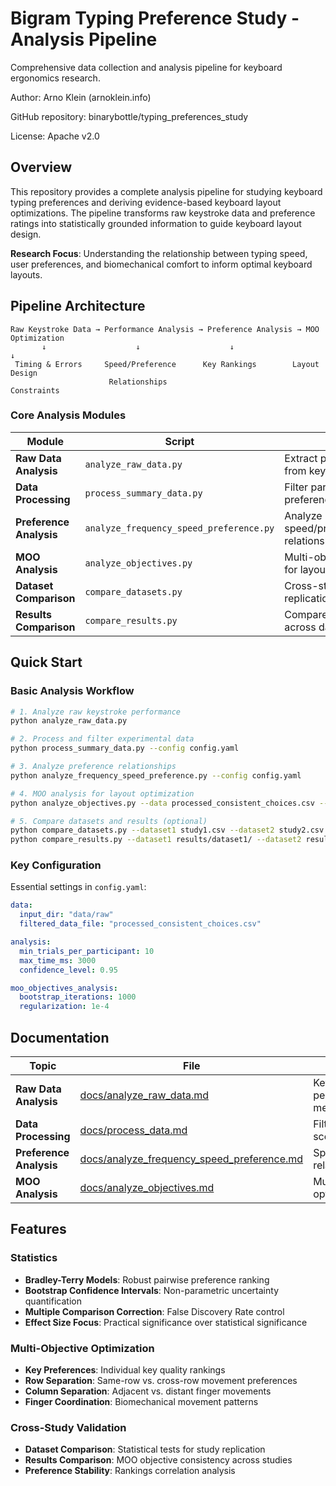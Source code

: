 # Bigram Typing Preference Study - Analysis Pipeline
 
Comprehensive data collection and analysis pipeline for keyboard ergonomics research.

Author: Arno Klein (arnoklein.info)

GitHub repository: binarybottle/typing_preferences_study

License: Apache v2.0 


## Overview

This repository provides a complete analysis pipeline for studying keyboard typing preferences and deriving evidence-based keyboard layout optimizations. The pipeline transforms raw keystroke data and preference ratings into statistically grounded information to guide keyboard layout design.

**Research Focus**: Understanding the relationship between typing speed, user preferences, and biomechanical comfort to inform optimal keyboard layouts.


## Pipeline Architecture

```
Raw Keystroke Data → Performance Analysis → Preference Analysis → MOO Optimization
       ↓                    ↓                    ↓                    ↓
 Timing & Errors     Speed/Preference      Key Rankings        Layout Design
                      Relationships                           Constraints
```

### Core Analysis Modules

| Module | Script | Purpose |
|--------|--------|---------|
| **Raw Data Analysis** | `analyze_raw_data.py` | Extract performance metrics from keystroke timing data |
| **Data Processing** | `process_summary_data.py` | Filter participants and score preferences |
| **Preference Analysis** | `analyze_frequency_speed_preference.py` | Analyze speed/preference/frequency relationships |
| **MOO Analysis** | `analyze_objectives.py` | Multi-objective optimization for layout design |
| **Dataset Comparison** | `compare_datasets.py` | Cross-study validation and replication |
| **Results Comparison** | `compare_results.py` | Compare MOO analysis across datasets |


## Quick Start

### Basic Analysis Workflow
```bash
# 1. Analyze raw keystroke performance
python analyze_raw_data.py

# 2. Process and filter experimental data
python process_summary_data.py --config config.yaml

# 3. Analyze preference relationships
python analyze_frequency_speed_preference.py --config config.yaml

# 4. MOO analysis for layout optimization
python analyze_objectives.py --data processed_consistent_choices.csv --output moo_results/

# 5. Compare datasets and results (optional)
python compare_datasets.py --dataset1 study1.csv --dataset2 study2.csv --output compare_datasets/
python compare_results.py --dataset1 results/dataset1/ --dataset2 results/dataset2/ --output compare_results/
```

### Key Configuration
Essential settings in `config.yaml`:
```yaml
data:
  input_dir: "data/raw"
  filtered_data_file: "processed_consistent_choices.csv"

analysis:
  min_trials_per_participant: 10
  max_time_ms: 3000
  confidence_level: 0.95

moo_objectives_analysis:
  bootstrap_iterations: 1000
  regularization: 1e-4
```


## Documentation

| Topic | File | Description |
|-------|------|-------------|
| **Raw Data Analysis** | [docs/analyze_raw_data.md](docs/raw_data_analysis.md) | Keystroke performance metrics |
| **Data Processing** | [docs/process_data.md](docs/data_processing.md) | Filtering and scoring pipeline |
| **Preference Analysis** | [docs/analyze_frequency_speed_preference.md](docs/preference_analysis.md) | Speed/preference relationships |
| **MOO Analysis** | [docs/analyze_objectives.md](docs/moo_analysis.md) | Multi-objective optimization |


## Features

### Statistics
- **Bradley-Terry Models**: Robust pairwise preference ranking
- **Bootstrap Confidence Intervals**: Non-parametric uncertainty quantification
- **Multiple Comparison Correction**: False Discovery Rate control
- **Effect Size Focus**: Practical significance over statistical significance

### Multi-Objective Optimization
- **Key Preferences**: Individual key quality rankings
- **Row Separation**: Same-row vs. cross-row movement preferences
- **Column Separation**: Adjacent vs. distant finger movements
- **Finger Coordination**: Biomechanical movement patterns

### Cross-Study Validation
- **Dataset Comparison**: Statistical tests for study replication
- **Results Comparison**: MOO objective consistency across studies
- **Preference Stability**: Rankings correlation analysis

